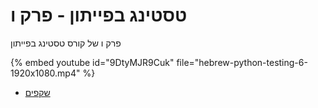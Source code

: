 # טסטינג בפייתון - פרק ו

פרק ו של קורס טסטינג בפייתון


{% embed youtube id="9DtyMJR9Cuk" file="hebrew-python-testing-6-1920x1080.mp4" %}

* [שקפים](https://code-maven.com/slides/python/pytest-options)

